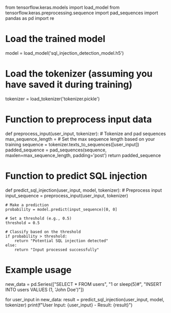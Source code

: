 from tensorflow.keras.models import load_model
from tensorflow.keras.preprocessing.sequence import pad_sequences
import pandas as pd
import re

# Load the trained model
model = load_model('sql_injection_detection_model.h5')

# Load the tokenizer (assuming you have saved it during training)
tokenizer = load_tokenizer('tokenizer.pickle')

# Function to preprocess input data
def preprocess_input(user_input, tokenizer):
    # Tokenize and pad sequences
    max_sequence_length =  # Set the max sequence length based on your training
    sequence = tokenizer.texts_to_sequences([user_input])
    padded_sequence = pad_sequences(sequence, maxlen=max_sequence_length, padding='post')
    return padded_sequence

# Function to predict SQL injection
def predict_sql_injection(user_input, model, tokenizer):
    # Preprocess input
    input_sequence = preprocess_input(user_input, tokenizer)

    # Make a prediction
    probability = model.predict(input_sequence)[0, 0]

    # Set a threshold (e.g., 0.5)
    threshold = 0.5

    # Classify based on the threshold
    if probability > threshold:
        return "Potential SQL injection detected"
    else:
        return "Input processed successfully"

# Example usage
new_data = pd.Series(["SELECT * FROM users", "1 or sleep(5)#", "INSERT INTO users VALUES (1, 'John Doe')"])

for user_input in new_data:
    result = predict_sql_injection(user_input, model, tokenizer)
    print(f"User Input: {user_input} - Result: {result}")
